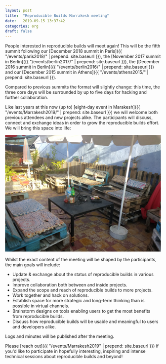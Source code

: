 ```yaml
---
layout: post
title:  "Reproducible Builds Marrakesh meeting"
date:   2019-09-15 13:37:42
categories: org
draft: false
---
```


People interested in reproducible builds will meet again! This will be the fifth summit following our [December 2018 summit in Paris]({{ "/events/paris2018/" | prepend: site.baseurl }}), the [November 2017 summit in Berlin]({{ "/events/berlin2017/" | prepend: site.baseurl }}), the [December 2016 summit in Berlin]({{ "/events/berlin2016/" | prepend: site.baseurl }}) and our [December 2015 summit in Athens]({{ "/events/athens2015/" | prepend: site.baseurl }}).

Compared to previous summits the format will slightly change: this time, the three core days will be surrounded by up to five days for hacking and further collaboration.

Like last years at this now (up to) [eight-day event in Marakesh]({{ "/events/Marrakesh2019/" | prepend: site.baseurl }}) we will welcome both previous attendees and new projects alike. The participants will discuss, connect and exchange ideas in order to grow the reproducible builds effort. We will bring this space into life:

 <img src="/images/marrakesh2019/IMG_20190311_090022.jpg" width="640px" />

Whilst the exact content of the meeting will be shaped by the participants, the main goals will include:

  * Update & exchange about the status of reproducible builds in various projects.
  * Improve collaboration both between and inside projects.
  * Expand the scope and reach of reproducible builds to more projects.
  * Work together and hack on solutions.
  * Establish space for more strategic and long-term thinking than is possible in virtual channels.
  * Brainstorm designs on tools enabling users to get the most benefits from reproducible builds.
  * Discuss how reproducible builds will be usable and meaningful to users and developers alike.

Logs and minutes will be published after the meeting.

Please [reach out]({{ "/events/Marrakesh2019" | prepend: site.baseurl }}) if you'd like to participate in hopefully interesting, inspiring and intense technical sessions about reproducible builds and beyond!

